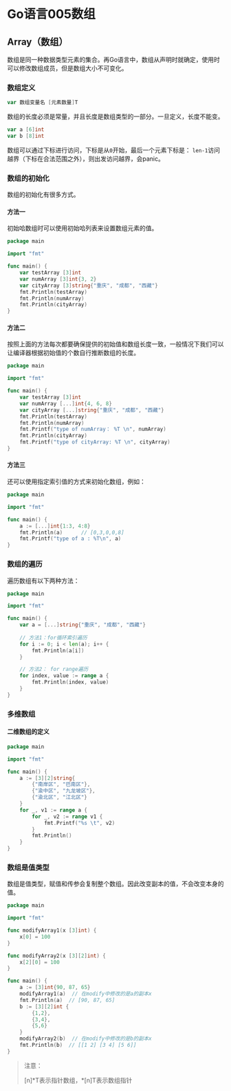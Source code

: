 # Go语言005数组

## Array（数组）

数组是同一种数据类型元素的集合。再Go语言中，数组从声明时就确定，使用时可以修改数组成员，但是数组大小不可变化。

### 数组定义

```go
var 数组变量名 [元素数量]T
```

数组的长度必须是常量，并且长度是数组类型的一部分。一旦定义，长度不能变。

 ```go
 var a [6]int
 var b [8]int
 ```

数组可以通过下标进行访问，下标是从`0`开始，最后一个元素下标是： `len-1`访问越界（下标在合法范围之外），则出发访问越界，会panic。

### 数组的初始化

数组的初始化有很多方式。

#### 方法一

初始哈数组时可以使用初始哈列表来设置数组元素的值。

```go
package main

import "fmt"

func main() {
    var testArray [3]int
    var numArray [3]int{3, 2}
    var cityArray [3]string{"重庆", "成都", "西藏"}
    fmt.Println(testArray)
    fmt.Println(numArray)
    fmt.Println(cityArray)
}
```

#### 方法二

按照上面的方法每次都要确保提供的初始值和数组长度一致，一般情况下我们可以让编译器根据初始值的个数自行推断数组的长度。

```go
package main

import "fmt"

func main() {
    var testArray [3]int
    var numArray [...]int{4, 6, 8}
    var cityArray [...]string{"重庆", "成都", "西藏"}
    fmt.Println(testArray)
    fmt.Println(numArray)
    fmt.Printf("type of numArray： %T \n", numArray)
    fmt.Println(cityArray)
    fmt.Printf("type of cityArray: %T \n", cityArray)
}
```

#### 方法三

还可以使用指定索引值的方式来初始化数组，例如：

```go
package main

import "fmt"

func main() {
    a := [...]int{1:3, 4:8}
    fmt.Println(a)		// [0,3,0,0,8]
    fmt.Printf("type of a : %T\n", a)
}
```

### 数组的遍历

遍历数组有以下两种方法：

```go
package main

import "fmt"

func main() {
    var a = [...]string{"重庆", "成都", "西藏"}
    
    // 方法1：for循环索引遍历
    for i := 0; i < len(a); i++ {
        fmt.Println(a[i])
    }

    // 方法2： for range遍历
    for index, value := range a {
        fmt.Println(index, value)
    }
}
```

### 多维数组

#### 二维数组的定义

```go
package main

import "fmt"

func main() {
    a := [3][2]string{
        {"南岸区", "巴南区"},
        {"渝中区", "九龙坡区"},
        {"渝北区", "江北区"}
    }
    for _, v1 := range a {
        for _, v2 := range v1 {
            fmt.Printf("%s \t", v2)
        }
        fmt.Println()
    }
}
```

### 数组是值类型

数组是值类型，赋值和传参会复制整个数组。因此改变副本的值，不会改变本身的值。

```go
package main

import "fmt"

func modifyArray1(x [3]int) {
    x[0] = 100
}

func modifyArray2(x [3][2]int) {
    x[2][0] = 100
}

func main() {
    a := [3]int{90, 87, 65}
    modifyArray1(a)  // 在modify中修改的是a的副本x
    fmt.Println(a)  // [90, 87, 65]
    b := [3][2]int {
        {1,2},
        {3,4},
        {5,6}
    }
    modifyArray2(b)  // 在modify中修改的是b的副本x
    fmt.Println(b)  // [[1 2] [3 4] [5 6]]
}
```

> 注意：
>
> [n]\*T表示指针数组，*[n]T表示数组指针

